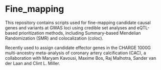 # Fine_mapping
This repository contains scripts used for fine-mapping candidate causal genes and variants at GWAS loci using credible set analyses and eQTL-based prioritization methods, including Summary-based Mendelian Randomization (SMR) and colocalization (coloc). 

Recently used to assign candidate effector genes in the CHARGE 1000G multi-ancestry meta-analysis of coronary artery calcification (CAC), a collaboration with Maryam Kavousi, Maxime Bos, Raj Malhotra, Sander van der Laan and Clint L. Miller. 

